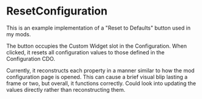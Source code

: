 # ResetConfiguration

This is an example implementation of a "Reset to Defaults" button used in my mods.

The button occupies the Custom Widget slot in the Configuration. When clicked, it resets all configuration values to those defined in the Configuration CDO.

Currently, it reconstructs each property in a manner similar to how the mod configuration page is opened. This can cause a brief visual blip lasting a frame or two, but overall, it functions correctly. Could look into updating the values directly rather than reconstructing them.
